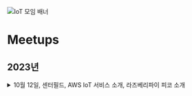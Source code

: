 ![IoT 모임 배너](https://github.com/awskrug/iot-group/assets/1104081/9eeba166-cfc8-49ee-bf5f-79695f8a5673)


# Meetups

## 2023년

<details>
  <summary>10월 12일, 센터필드, AWS IoT 서비스 소개, 라즈베리파이 피코 소개</b></summary>
  https://www.meetup.com/ko-KR/awskrug/events/296351876 <br />
  - AWS IoT 서비스 소개 : 김성한 <br />
  - [라즈베리파이 피코 소개](./files/라즈베리파이 피코.pdf) : 김영익 <br />
</details>



